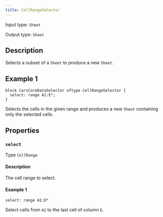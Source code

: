 ```yaml
---
title: CellRangeSelector
---
```


<!-- Do NOT change this document as it is auto-generated from the language server -->

Input type: `Sheet`

Output type: `Sheet`

## Description

Selects a subset of a `Sheet` to produce a new `Sheet`.

## Example 1

```jayvee
block CarsCoreDataSelector oftype CellRangeSelector {
  select: range A1:E*;
}
```

Selects the cells in the given range and produces a new `Sheet` containing only the selected cells.

## Properties

### `select`

Type `CellRange`

#### Description

The cell range to select.

#### Example 1

```jayvee
select: range A1:E*
```

Select cells from `A1` to the last cell of column `E`.
